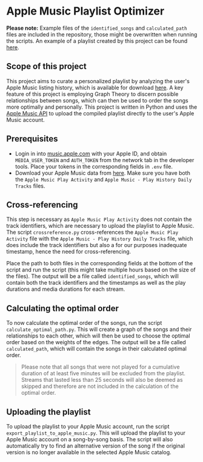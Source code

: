 # Apple Music Playlist Optimizer
**Please note:** Example files of the ```identified_songs``` and ```calculated_path``` files are included in the repository, those might be overwritten when running the scripts. An example of a playlist created by this project can be found [here](https://music.apple.com/de/playlist/panoptic-cumquats/pl.u-d2b08D2FMblGY25).
## Scope of this project
This project aims to curate a personalized playlist by analyzing the user's Apple Music listing history, which is available for download [here](https://privacy.apple.com/account). A key feature of this project is employing Graph Theory to discern possible relationships between songs, which can then be used to order the songs more optimally and personally. This project is written in Python and uses the [Apple Music API](https://developer.apple.com/documentation/applemusicapi) to upload the compiled playlist directly to the user's Apple Music account.

## Prerequisites
- Login in into [music.apple.com](https://music.apple.com/) with your Apple ID, and obtain ```MEDIA_USER_TOKEN``` and ```AUTH_TOKEN``` from the network tab in the developer tools. Place your tokens in the corresponding fields in ```.env``` file.
- Download your Apple Music data from [here](https://privacy.apple.com/account). Make sure you have both the ```Apple Music Play Activity``` and ```Apple Music - Play History Daily Tracks``` files. 

## Cross-referencing
This step is necessary as ```Apple Music Play Activity``` does not contain the track identifiers, which are necessary to upload the playlist to Apple Music. The script ```crossreference.py``` cross-references the ```Apple Music Play Activity``` file with the ```Apple Music - Play History Daily Tracks``` file, which does include the track identifiers but also a for our purposes inadequate timestamp, hence the need for cross-referencing.

Place the path to both files in the corresponding fields at the bottom of the script and run the script (this might take multiple hours based on the size of the files). The output will be a file called ```identified_songs```, which will contain both the track identifiers and the timestamps as well as the play durations and media durations for each stream.

## Calculating the optimal order
To now calculate the optimal order of the songs, run the script ```calculate_optimal_path.py```. This will create a graph of the songs and their relationships to each other, which will then be used to choose the optimal order based on the weights of the edges. The output will be a file called ```calculated_path```, which will contain the songs in their calculated optimal order. 
>Please note that all songs that were not played for a cumulative duration of at least five minutes will be excluded from the playlist. Streams that lasted less than 25 seconds will also be deemed as skipped and therefore are not included in the calculation of the optimal order.

## Uploading the playlist
To upload the playlist to your Apple Music account, run the script ```export_playlist_to_apple_music.py```. This will upload the playlist to your Apple Music account on a song-by-song basis. The script will also automatically try to find an alternative version of the song if the original version is no longer available in the selected Apple Music catalog.
